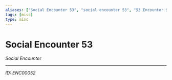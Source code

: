 ```yaml
---
aliases: ["Social Encounter 53", "social encounter 53", "53 Encounter Social"]
tags: [misc]
type: misc
---
```


# Social Encounter 53

*Social Encounter*

---
*ID: ENC00052*